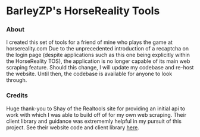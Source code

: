 # BarleyZP's HorseReality Tools

### About
I created this set of tools for a friend of mine who plays the game at horsereality.com
Due to the unprecedented introduction of a recaptcha on the login page (despite applications such 
as this one being explicitly within the HorseReality TOS), the application is no longer capable of its main web scraping feature. Should this change, I will update my codebase
and re-host the website. Until then, the codebase is available for anyone to look through.

### Credits
Huge thank-you to Shay of the Realtools site for providing an initial api to work with which 
I was able to build off of for my own web scraping. Their client library and guidance was 
extrememly helpful in my pursuit of this project. See their website code and client library 
[here](https://github.com/hr-tools).